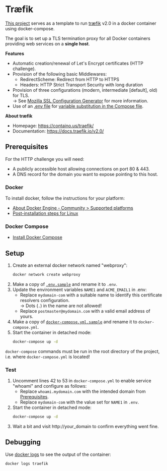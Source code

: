 # Træfik

[This project](https://gitlab.b-data.ch/docker/deployments/traefik) serves as
a template to run [træfik](https://hub.docker.com/_/traefik) v2.0 in a docker
container using docker-compose.

The goal is to set up a TLS termination proxy for all Docker containers
providing web services on a **single host**.

**Features**

*  Automatic creation/renewal of Let's Encrypt certificates (HTTP challenge).
*  Provision of the following basic Middlewares:
    *  RedirectScheme: Redirect from HTTP to HTTPS
    *  Headers: HTTP Strict Transport Security with long duration
*  Provision of three configurations (modern, intermediate [default], old) for
   TLS.  
   → See [Mozilla SSL Configuration Generator](https://ssl-config.mozilla.org)
   for more information.
*  Use of an [.env file](https://docs.docker.com/compose/env-file/) for
   [variable substitution in the Compose file](https://docs.docker.com/compose/compose-file/#variable-substitution).
   

**About træfik**

*  Homepage: https://containo.us/traefik/
*  Documentation: https://docs.traefik.io/v2.0/

## Prerequisites

For the HTTP challenge you will need:

*  A publicly accessible host allowing connections on port 80 & 443.
*  A DNS record for the domain you want to expose pointing to this host.

### Docker

To install docker, follow the instructions for your platform:

*  [About Docker Engine - Community > Supported platforms](https://docs.docker.com/install/#supported-platforms)
*  [Post-installation steps for Linux](https://docs.docker.com/install/linux/linux-postinstall/)

### Docker Compose

*  [Install Docker Compose](https://docs.docker.com/compose/install/)

## Setup

1.  Create an external docker network named "webproxy":  
    ```bash
    docker network create webproxy
    ```
2.  Make a copy of [`.env.sample`](.env.sample) and rename it to `.env`.
3.  Update the environment variables `NAME1` and `ACME_EMAIL1` in .env:
    *  Replace `mydomain-com` with a suitable name to identify this certificate
       resolvers configuration.  
       → Dots (`.`) in the name are not allowed!
    *  Replace `postmaster@mydomain.com` with a valid email address of yours.
4.  Make a copy of [`docker-compose.yml.sample`](docker-compose.yml.sample) and
    rename it to `docker-compose.yml`.
5.  Start the container in detached mode:  
    ```bash
    docker-compose up -d
    ```

`docker-compose` commands must be run in the root directory of the project, i.e.
where `docker-compose.yml` is located!

### Test

1.  Uncomment lines 42 to 53 in `docker-compose.yml` to enable service "whoami"
    and configure as follows:
    *  Replace `whoami.mydomain.com` with the intended domain from
    [Prerequisites](#prerequisites).
    *  Replace `mydomain-com` with the value set for `NAME1` in `.env`.
2.  Start the container in detached mode:  
    ```bash
    docker-compose up -d
    ```
3.  Wait a bit and visit http://your_domain to confirm everything went fine.

## Debugging

Use [docker logs](https://docs.docker.com/engine/reference/commandline/logs/)
to see the output of the container:

```bash
docker logs traefik
```
